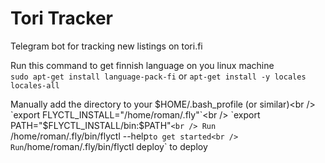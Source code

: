 # Tori Tracker
Telegram bot for tracking new listings on tori.fi

Run this command to get finnish language on you linux machine <br />
`sudo apt-get install language-pack-fi` or `apt-get install -y locales locales-all`<br />


Manually add the directory to your $HOME/.bash_profile (or similar)<br />
  `export FLYCTL_INSTALL="/home/roman/.fly"`<br />
  `export PATH="$FLYCTL_INSTALL/bin:$PATH"`<br />
Run `/home/roman/.fly/bin/flyctl --help` to get started<br />
Run `/home/roman/.fly/bin/flyctl deploy` to deploy<br />
